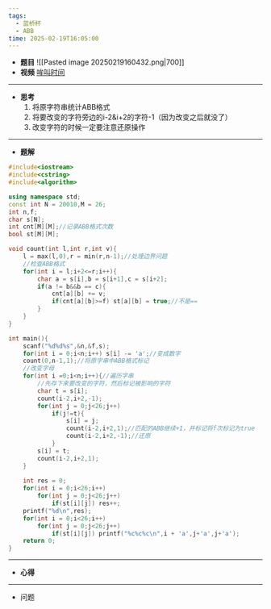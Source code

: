 ```yaml
---
tags:
  - 蓝桥杯
  - ABB
time: 2025-02-19T16:05:00
---
```

- **题目**
	![[Pasted image 20250219160432.png|700]]
- **视频**
	[哞叫时间](https://www.acwing.com/video/5537/)
---
- **思考**
	1. 将原字符串统计ABB格式
	2. 将要改变的字符旁边的i-2&i+2的字符-1（因为改变之后就没了）
	3. 改变字符的时候一定要注意还原操作
---
- **题解**
```C++
#include<iostream>
#include<cstring>
#include<algorithm>

using namespace std;
const int N = 20010,M = 26;
int n,f;
char s[N];
int cnt[M][M];//记录ABB格式次数
bool st[M][M];

void count(int l,int r,int v){
    l = max(l,0),r = min(r,n-1);//处理边界问题
    //检查ABB格式
    for(int i = l;i+2<=r;i++){
        char a = s[i],b = s[i+1],c = s[i+2];
        if(a != b&&b == c){
            cnt[a][b] += v;
            if(cnt[a][b]>=f) st[a][b] = true;//不是==
        }
    }
}

int main(){
    scanf("%d%d%s",&n,&f,s);
    for(int i = 0;i<n;i++) s[i] -= 'a';//变成数字
    count(0,n-1,1);//将原字串中ABB格式标记
    //改变字母
    for(int i =0;i<n;i++){//遍历字串
        //先存下来要改变的字符，然后标记被影响的字符
        char t = s[i];
        count(i-2,i+2,-1);
        for(int j = 0;j<26;j++)
            if(j!=t){
                s[i] = j;
                count(i-2,i+2,1);//匹配的ABB继续+1，并标记将f次标记为true
                count(i-2,i+2,-1);//还原
            }
        s[i] = t;
        count(i-2,i+2,1);
    }
    
    int res = 0;
    for(int i = 0;i<26;i++)
        for(int j = 0;j<26;j++)
            if(st[i][j]) res++;
    printf("%d\n",res);
    for(int i = 0;i<26;i++)
        for(int j = 0;j<26;j++)
            if(st[i][j]) printf("%c%c%c\n",i + 'a',j+'a',j+'a');
    return 0;
}
```
---
- **心得**
	
---
- 问题 